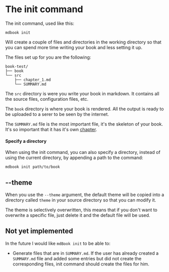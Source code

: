 # The init command

The init command, used like this:

```
mdbook init
```

Will create a couple of files and directories in the working directory so that you can
spend more time writing your book and less setting it up.

The files set up for you are the following:
```
book-test/
├── book
└── src
    ├── chapter_1.md
    └── SUMMARY.md
```

The `src` directory is were you write your book in markdown. It contains all the source files,
configuration files, etc.

The `book` directory is where your book is rendered. All the output is ready to be uploaded
to a serer to be seen by the internet.

The `SUMMARY.md` file is the most important file, it's the skeleton of your book.
It's so important that it has it's own [chapter](../format/summary.html).

#### Specify a directory

When using the init command, you can also specify a directory, instead of using the current directory,
by appending a path to the command:

```
mdbook init path/to/book
```

## --theme

When you use the `--theme` argument, the default theme will be copied into a directory
called `theme` in your source directory so that you can modify it.

The theme is selectively overwritten, this means that if you don't want to overwrite a
specific file, just delete it and the default file will be used.

## Not yet implemented

In the future I would like `mdBook init` to be able to:

- Generate files that are in `SUMMARY.md`. If the user has already created a `SUMMARY.md` file and added some entries but did
not create the corresponding files, init command should create the files for him.
